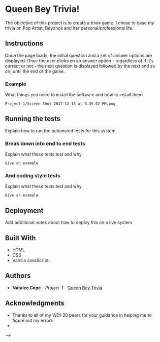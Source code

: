 # Queen Bey Trivia!
The objective of this project is to create a trivia game. I chose to base my trivia on Pop Artist, Beyoncé and her personal/professional life.

## Instructions
Once the page loads, the initial question and a set of answer options are displayed. Once the user clicks on an answer option - regardless of if it's correct or not - the next question is displayed followed by the next and so on, until the end of the game.


### Example

What things you need to install the software and how to install them

```
Project-1/Screen Shot 2017-12-13 at 9.35.02 PM.png
```

## Running the tests

Explain how to run the automated tests for this system

### Break down into end to end tests

Explain what these tests test and why

```
Give an example
```

### And coding style tests

Explain what these tests test and why

```
Give an example
```

## Deployment

Add additional notes about how to deploy this on a live system

## Built With

* HTML
* CSS
* Vanilla JavaScript


## Authors

* **Natalee Cope** - *Project-1* - [Queen Bey Trivia](https://github.com/Ncope1/Project-1)

## Acknowledgments

* Thanks to all of my WDI-20 peers for your guidance in helping me to figure out my errors
* 

 -->
